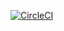 [![CircleCI](https://circleci.com/gh/jiang-austin/personal-site/tree/master.svg?style=shield)](https://circleci.com/gh/jiang-austin/personal-site/tree/master)

